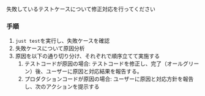 失敗しているテストケースについて修正対応を行ってください

### 手順

1. `just test`を実行し、失敗ケースを確認
2. 失敗ケースについて原因分析
3. 原因を以下の通り切り分け、それぞれで順序立てて実施する
   1. テストコードが原因の場合: テストコードを修正し、完了（オールグリーン）後、ユーザーに原因と対応結果を報告する。
   2. プロダクションコードが原因の場合: ユーザーに原因と対応方針を報告し、次のアクションを提示する

